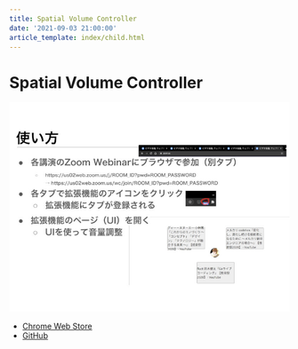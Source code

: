 ```yaml
---
title: Spatial Volume Controller
date: '2021-09-03 21:00:00'
article_template: index/child.html
---
```

# Spatial Volume Controller

![Spatial Volume Controller](images/spatial_volume_controller.jpg)

- [Chrome Web Store](https://chrome.google.com/webstore/detail/pnkkbnogmhohlilallaniclhcekdahmm)
- [GitHub](https://github.com/miniature-octo-guide/spatial-volume-controller)

